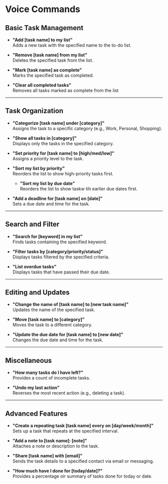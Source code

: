 # Voice Commands

## Basic Task Management
- **"Add [task name] to my list"**  
  Adds a new task with the specified name to the to-do list.

- **"Remove [task name] from my list"**  
  Deletes the specified task from the list.

- **"Mark [task name] as complete"**  
  Marks the specified task as completed.

- **"Clear all completed tasks"**  
  Removes all tasks marked as complete from the list

---

## Task Organization
- **"Categorize [task name] under [category]"**  
  Assigns the task to a specific category (e.g., Work, Personal, Shopping).

- **"Show all tasks in [category]"**  
  Displays only the tasks in the specified category.

- **"Set priority for [task name] to [high/med/low]"**  
  Assigns a priority level to the task.

- **"Sort my list by priority"**  
  Reorders the list to show high-priority tasks first.

  - **"Sort my list by due date"**  
  Reorders the list to show taskw tih earlier due dates first.

- **"Add a deadline for [task name] on [date]"**  
  Sets a due date and time for the task.

---

## Search and Filter
- **"Search for [keyword] in my list"**  
  Finds tasks containing the specified keyword.

- **"Filter tasks by [category/priority/status]"**  
  Displays tasks filtered by the specified criteria.

- **"List overdue tasks"**  
  Displays tasks that have passed their due date.

---

## Editing and Updates
- **"Change the name of [task name] to [new task name]"**  
  Updates the name of the specified task.

- **"Move [task name] to [category]"**  
  Moves the task to a different category.

- **"Update the due date for [task name] to [new date]"**  
  Changes the due date and time for the task.

---

## Miscellaneous
- **"How many tasks do I have left?"**  
  Provides a count of incomplete tasks.

- **"Undo my last action"**  
  Reverses the most recent action (e.g., deleting a task).

---

## Advanced Features
- **"Create a repeating task [task name] every on [day/week/month]"**  
  Sets up a task that repeats at the specified interval.

- **"Add a note to [task name]: [note]"**  
  Attaches a note or description to the task.

- **"Share [task name] with [email]"**  
  Sends the task details to a specified contact via email or messaging.

- **"How much have I done for [today/date]?"**  
  Provides a percentage oir summary of tasks done for today or date.

